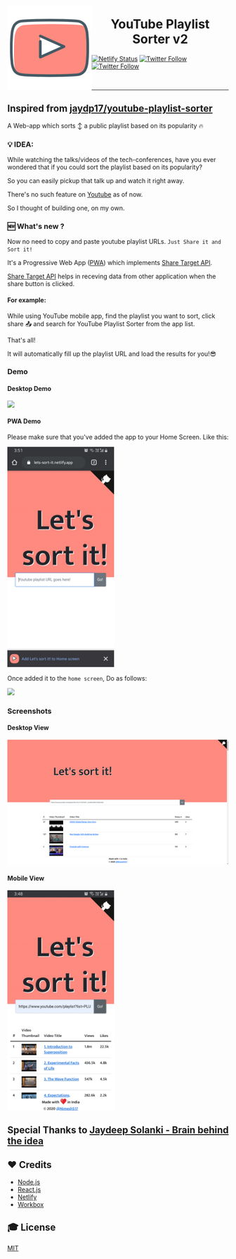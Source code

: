 <p align="center">
<img src='./src/assets/logo192.png' align='left'/>
<h1 align="center"> YouTube Playlist Sorter v2 </h1>

[![Netlify Status](https://api.netlify.com/api/v1/badges/c9085e11-3964-426a-b045-fba9337ee36b/deploy-status)](https://app.netlify.com/sites/nifty-tesla-bcd396/deploys)
[![Twitter Follow](https://img.shields.io/twitter/follow/jaydp17.svg?style=social)](https://twitter.com/jaydp17)
[![Twitter Follow](https://img.shields.io/twitter/follow/NimeshS17.svg?style=social)](https://twitter.com/NimeshS17)

</p>
<br/>
<hr>

## Inspired from [jaydp17/youtube-playlist-sorter](https://github.com/jaydp17/youtube-playlist-sorter)

A Web-app which sorts ↕️ a public playlist based on its popularity 🔥

### 💡 IDEA:

While watching the talks/videos of the tech-conferences, have you ever wondered that if you could sort the playlist based on its popularity?

So you can easily pickup that talk up and watch it right away.

There's no such feature on [Youtube](https://youtube.com/) as of now.

So I thought of building one, on my own.

### 🆕 What's new ?

Now no need to copy and paste youtube playlist URLs. `Just Share it and Sort it!`

It's a Progressive Web App ([PWA](https://web.dev/progressive-web-apps/)) which implements [Share Target API](https://web.dev/web-share-target/).

[Share Target API](https://web.dev/web-share-target/) helps in receving data from other application when the share button is clicked.

#### For example:

While using YouTube mobile app, find the playlist you want to sort, click share 📤 and search for YouTube Playlist Sorter from the app list.

That's all!

It will automatically fill up the playlist URL and load the results for you!😎

### Demo
#### Desktop Demo

<a href="https://lets-sort-it.netlify.app"><img src="./src/assets/demo.gif"></a>

#### PWA Demo
Please make sure that you've added the app to your Home Screen. 
Like this:

<a href="https://lets-sort-it.netlify.app"><img src="./src/assets/a2hs.jpg" height=500></a>

Once added it to the `home screen`, Do as follows:

<a href="https://lets-sort-it.netlify.app"><img src="./src/assets/demo2.gif" height=500></a>

### Screenshots

#### Desktop View

<a href="https://lets-sort-it.netlify.app"><img src="./src/assets/1.png"></a>

#### Mobile View

<a href="https://lets-sort-it.netlify.app"><img src="./src/assets/3.jpg" height=500></a>

## Special Thanks to [Jaydeep Solanki - Brain behind the idea](https://jaydp.com)

## ❤️ Credits

- [Node.js](https://nodejs.org/)
- [React.js](https://reactjs.org/)
- [Netlify](https://www.netlify.com/)
- [Workbox](https://developers.google.com/web/tools/workbox)

## 🎓 License

[MIT](LICENSE)
